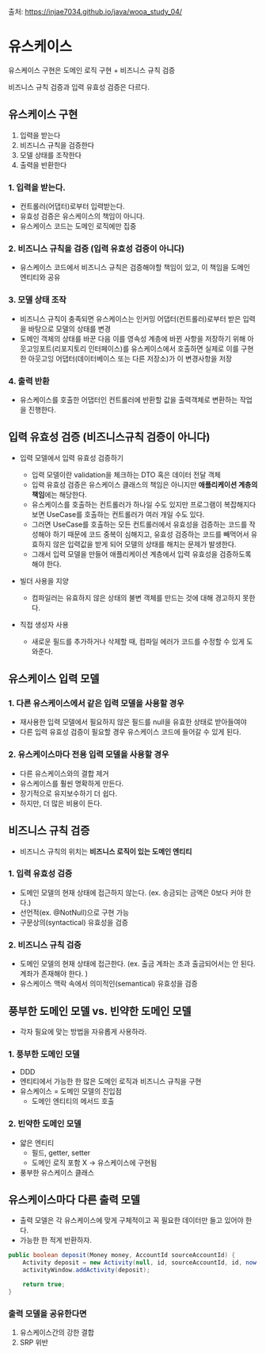 출처: https://injae7034.github.io/java/wooa_study_04/

# 유스케이스 #
유스케이스 구현은 도메인 로직 구현 + 비즈니스 규칙 검증

비즈니스 규칙 검증과 입력 유효성 검증은 다르다.

## 유스케이스 구현 ##
1. 입력을 받는다
2. 비즈니스 규칙을 검증한다
3. 모델 상태를 조작한다
4. 출력을 반환한다

### 1. 입력을 받는다. ###
- 컨트롤러(어댑터)로부터 입력받는다.
- 유효성 검증은 유스케이스의 책임이 아니다.
- 유스케이스 코드는 도메인 로직에만 집중

### 2. 비즈니스 규칙을 검증 (입력 유효성 검증이 아니다) ###
- 유스케이스 코드에서 비즈니스 규칙은 검증해야할 책임이 있고, 이 책임을 도메인 엔티티와 공유

### 3. 모델 상태 조작 ###
- 비즈니스 규칙이 충족되면 유스케이스는 인커밍 어댑터(컨트롤러)로부터 받은 입력을 바탕으로 모델의 상태를 변경
- 도메인 객체의 상태를 바꾼 다음 이를 영속성 계층에 바뀐 사항을 저장하기 위해 아웃고잉포트(리포지토리 인터페이스)를 유스케이스에서 호출하면 실제로 이를 구현한 아웃고잉 어댑터(데이터베이스 또는 다른 저장소)가 이 변경사항을 저장

### 4. 출력 반환 ###
- 유스케이스를 호출한 어댑터인 컨트롤러에 반환할 값을 출력객체로 변환하는 작업을 진행한다.


## 입력 유효성 검증 (비즈니스규칙 검증이 아니다) ##
- 입력 모델에서 입력 유효성 검증하기
  + 입력 모델이란 validation을 체크하는 DTO 혹은 데이터 전달 객체
  + 입력 유효성 검증은 유스케이스 클래스의 책임은 아니지만 **애플리케이션 계층의 책임**에는 해당한다.
  + 유스케이스를 호출하는 컨트롤러가 하나일 수도 있지만 프로그램이 복잡해지다보면 UseCase를 호출하는 컨트롤러가 여러 개일 수도 있다.
  + 그러면 UseCase를 호출하는 모든 컨트롤러에서 유효성을 검증하는 코드를 작성해야 하기 때문에 코드 중복이 심해지고, 유효성 검증하는 코드를 빼먹어서 유효하지 않은 입력값을 받게 되어 모델의 상태를 해치는 문제가 발생한다.
  + 그래서 입력 모델을 만들어 애플리케이션 계층에서 입력 유효성을 검증하도록 해야 한다.

- 빌더 사용을 지양
  + 컴파일러는 유효하지 않은 상태의 불변 객체를 만드는 것에 대해 경고하지 못한다.

- 직접 생성자 사용
  + 새로운 필드를 추가하거나 삭제할 때, 컴파일 에러가 코드를 수정할 수 있게 도와준다.


## 유스케이스 입력 모델 ##

### 1. 다른 유스케이스에서 같은 입력 모델을 사용할 경우 ###
- 재사용한 입력 모델에서 필요하지 않은 필드를 null을 유효한 상태로 받아들여야
- 다른 입력 유효성 검증이 필요할 경우 유스케이스 코드에 들어갈 수 있게 된다.

### 2. 유스케이스마다 전용 입력 모델을 사용할 경우 ###
- 다른 유스케이스와의 결합 제거
- 유스케이스를 훨씬 명확하게 만든다.
- 장기적으로 유지보수하기 더 쉽다.
- 하지만, 더 많은 비용이 든다.


## 비즈니스 규칙 검증 ##
- 비즈니스 규칙의 위치는 **비즈니스 로직이 있는 도메인 엔티티**

### 1. 입력 유효성 검증 ###
- 도메인 모델의 현재 상태에 접근하지 않는다. (ex. 송금되는 금액은 0보다 커야 한다.)
- 선언적(ex. @NotNull)으로 구현 가능
- 구문상의(syntactical) 유효성을 검증

### 2. 비즈니스 규칙 검증 ###
- 도메인 모델의 현재 상태에 접근한다. (ex. 출금 계좌는 초과 출금되어서는 안 된다. 계좌가 존재해야 한다. )
- 유스케이스 맥락 속에서 의미적인(semantical) 유효성을 검증


## 풍부한 도메인 모델 vs. 빈약한 도메인 모델 ##
- 각자 필요에 맞는 방법을 자유롭게 사용하라.

### 1. 풍부한 도메인 모델 ###
- DDD
- 엔티티에서 가능한 한 많은 도메인 로직과 비즈니스 규칙을 구현
- 유스케이스 = 도메인 모델의 진입점
  + 도메인 엔티티의 메서드 호출

### 2. 빈약한 도메인 모델 ###
- 얇은 엔티티
  + 필드, getter, setter
  + 도메인 로직 포함 X → 유스케이스에 구현됨
- 풍부한 유스케이스 클래스


## 유스케이스마다 다른 출력 모델 ##
- 출력 모델은 각 유스케이스에 맞게 구체적이고 꼭 필요한 데이터만 들고 있어야 한다.
- 가능한 한 적게 반환하자.

````java
public boolean deposit(Money money, AccountId sourceAccountId) {
    Activity deposit = new Activity(null, id, sourceAccountId, id, now(), money);
    activityWindow.addActivity(deposit);

    return true;
}
````
### 출력 모델을 공유한다면 ###
1. 유스케이스간의 강한 결합
2. SRP 위반
